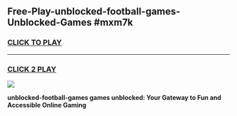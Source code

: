 
## Free-Play-unblocked-football-games-Unblocked-Games #mxm7k
<h3>
<a href="https://news.freeplayer.one?title=unblocked-football-games&ref=8M">CLICK TO PLAY</a></h3>
<hr>

<h3>
<a href="https://news.freeplayer.one?title=unblocked-football-games&ref=8M">CLICK 2 PLAY</a>
  
</h3>

<a href="https://news.freeplayer.one?title=unblocked-football-games&ref=8M"><img src="https://clearcache.store/games.png"></a>


**unblocked-football-games games unblocked: Your Gateway to Fun and Accessible Online Gaming**

